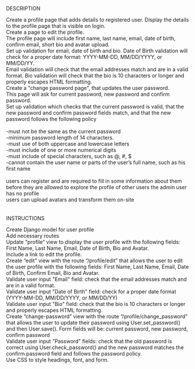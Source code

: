 DESCRIPTION<br />

Create a profile page that adds details to registered user. Display the details to the profile page that is visible on login.<br /> Create a page to edit the profile. <br />The profile page will include first name, last name, email, date of birth, confirm email, short bio and avatar upload.<br /> Set up validation for email, date of birth and bio. Date of Birth validation will check for a proper date format: YYYY-MM-DD, MM/DD/YYYY, or MM/DD/YY. <br />Email validation will check that the email addresses match and are in a valid format. Bio validation will check that the bio is 10 characters or longer and properly escapes HTML formatting.<br />
Create a "change password page", that updates the user password. <br />This page will ask for current password, new password and confirm password.<br /> Set up validation which checks that the current password is valid, that the new password and confirm password fields match, and that the new password follows the following policy<br />
<br />
-must not be the same as the current password <br />
-minimum password length of 14 characters. <br />
-must use of both uppercase and lowercase letters<br />
-must include of one or more numerical digits<br />
-must include of special characters, such as @, #, $<br />
-cannot contain the user name or parts of the user’s full name, such as his first name<br />
<br />
users can register and are required to fill in some information about them before they are allowed to explore the profile of other users
the admin user has no profile<br />
users can upload avatars and transform them on-site<br />
<br />
<br />
INSTRUCTIONS<br />

Create Django model for user profile<br />
Add necessary routes<br />
Update “profile” view to display the user profile with the following fields: First Name, Last Name, Email, Date of Birth, Bio and Avatar.<br /> Include a link to edit the profile.<br />
Create “edit” view with the route “/profile/edit” that allows the user to edit the user profile with the following fields: First Name, Last Name, Email, Date of Birth, Confirm Email, Bio and Avatar.<br />
Validate user input "Email" field: check that the email addresses match and are in a valid format.<br />
Validate user input "Date of Birth" field: check for a proper date format (YYYY-MM-DD, MM/DD/YYYY, or MM/DD/YY)<br />
Validate user input "Bio" field: check that the bio is 10 characters or longer and properly escapes HTML formatting.<br />
Create “change-password” view with the route “/profile/change_password” that allows the user to update their password using User.set_password() and then User.save(). Form fields will be: current password, new password, confirm password<br />
Validate user input "Password" fields: check that the old password is correct using User.check_password() and the new password matches the confirm password field and follows the password policy.<br />
Use CSS to style headings, font, and form.<br />
